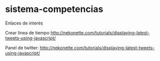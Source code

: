 sistema-competencias
====================

Enlaces de interés

Crear línea de tiempo http://nekonette.com/tutorials/displaying-latest-tweets-using-javascript/

Panel de twitter: http://nekonette.com/tutorials/displaying-latest-tweets-using-javascript/
